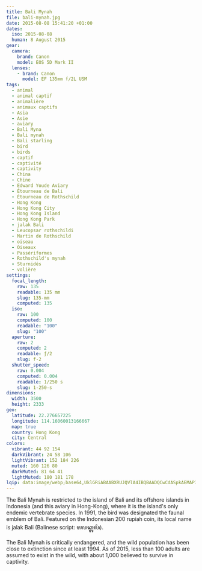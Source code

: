 ```yaml
---
title: Bali Mynah
file: bali-mynah.jpg
date: 2015-08-08 15:41:20 +01:00
dates:
  iso: 2015-08-08
  human: 8 August 2015
gear:
  camera:
    brand: Canon
    model: EOS 5D Mark II
  lenses:
    - brand: Canon
      model: EF 135mm f/2L USM
tags:
  - animal
  - animal captif
  - animalière
  - animaux captifs
  - Asia
  - Asie
  - aviary
  - Bali Myna
  - Bali mynah
  - Bali starling
  - bird
  - birds
  - captif
  - captivité
  - captivity
  - China
  - Chine
  - Edward Youde Aviary
  - Étourneau de Bali
  - Étourneau de Rothschild
  - Hong Kong
  - Hong Kong City
  - Hong Kong Island
  - Hong Kong Park
  - jalak Bali
  - Leucopsar rothschildi
  - Martin de Rothschild
  - oiseau
  - Oiseaux
  - Passériformes
  - Rothschild's mynah
  - Sturnidés
  - volière
settings:
  focal_length:
    raw: 135
    readable: 135 mm
    slug: 135-mm
    computed: 135
  iso:
    raw: 100
    computed: 100
    readable: "100"
    slug: "100"
  aperture:
    raw: 2
    computed: 2
    readable: ƒ/2
    slug: f-2
  shutter_speed:
    raw: 0.004
    computed: 0.004
    readable: 1/250 s
    slug: 1-250-s
dimensions:
  width: 3500
  height: 2333
geo:
  latitude: 22.276657225
  longitude: 114.16060013166667
  map: true
  country: Hong Kong
  city: Central
colors:
  vibrant: 44 92 154
  darkVibrant: 24 58 106
  lightVibrant: 152 184 226
  muted: 160 126 80
  darkMuted: 81 64 41
  lightMuted: 180 181 178
lqip: data:image/webp;base64,UklGRiABAABXRUJQVlA4IBQBAADQCwCdASpkAEMAP3Giw1i0v7gvMlWbu/AuCWcGe9UT3ggyGx2qeCggYsTfiNm5SiVZKncbBIe+aY3ZbXyq5cRqmPIdkH4WweBBtGz0zXXB0Zf4phpyGLQNXshP36cF7XuiFq+sxqgAAP7rRmbqheSDjB9kVipVwJ81pTArGur6hctDDdmDtAdXlShw8gqvXgJOzV5VLsruZ23XocILRD5slt7yhm9jD/y3jT76qE3BT0M9hcOmhqve3mgf32ED9DjlM2uL+h3VqH4MvziAkDXqAcsCwnRtIdbRDL1oxgABmvpahJ6rJEtYuLgYVLfzqSqfJOmcurLv+1TtLpEqH7Q2+zUy25R87g42XvDKq2UMYG1AgAA=
---
```


The Bali Mynah is restricted to the island of Bali and its offshore islands in Indonesia (and this aviary in Hong-Kong), where it is the island's only endemic vertebrate species. In 1991, the bird was designated the faunal emblem of Bali. Featured on the Indonesian 200 rupiah coin, its local name is jalak Bali (Balinese script: ᬚᬮᬓ᭄ᬩᬮᬶ).

The Bali Mynah is critically endangered, and the wild population has been close to extinction since at least 1994. As of 2015, less than 100 adults are assumed to exist in the wild, with about 1,000 believed to survive in captivity.
